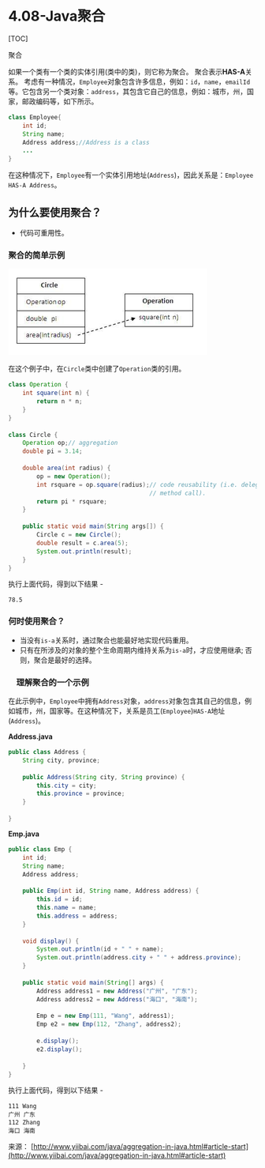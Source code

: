 # 4.08-Java聚合

[TOC]

聚合

如果一个类有一个类的实体引用(类中的类)，则它称为聚合。 聚合表示**HAS-A**关系。
考虑有一种情况，`Employee`对象包含许多信息，例如：`id`，`name`，`emailId`等。它包含另一个类对象：`address`，其包含它自己的信息，例如：城市，州，国家，邮政编码等，如下所示。

```java
class Employee{  
    int id;  
    String name;  
    Address address;//Address is a class  
    ...  
}

```

在这种情况下，`Employee`有一个实体引用地址(`Address`)，因此关系是：`Employee HAS-A Address`。

## 为什么要使用聚合？

- 代码可重用性。

### 聚合的简单示例

![img](images/965100309_75158.jpg)

在这个例子中，在`Circle`类中创建了`Operation`类的引用。

```java
class Operation {
    int square(int n) {
        return n * n;
    }
}

class Circle {
    Operation op;// aggregation
    double pi = 3.14;

    double area(int radius) {
        op = new Operation();
        int rsquare = op.square(radius);// code reusability (i.e. delegates the
                                        // method call).
        return pi * rsquare;
    }

    public static void main(String args[]) {
        Circle c = new Circle();
        double result = c.area(5);
        System.out.println(result);
    }
}

```

执行上面代码，得到以下结果 -

```
78.5

```

### 何时使用聚合？

- 当没有`is-a`关系时，通过聚合也能最好地实现代码重用。
- 只有在所涉及的对象的整个生命周期内维持关系为`is-a`时，才应使用继承; 否则，聚合是最好的选择。

### 　理解聚合的一个示例

在此示例中，`Employee`中拥有`Address`对象，`address`对象包含其自己的信息，例如城市，州，国家等。在这种情况下，关系是员工(`Employee`)`HAS-A`地址(`Address`)。

**Address.java**

```java
public class Address {
    String city, province;

    public Address(String city, String province) {
        this.city = city;
        this.province = province;
    }

}

```

**Emp.java**

```java
public class Emp {
    int id;
    String name;
    Address address;

    public Emp(int id, String name, Address address) {
        this.id = id;
        this.name = name;
        this.address = address;
    }

    void display() {
        System.out.println(id + " " + name);
        System.out.println(address.city + " " + address.province);
    }

    public static void main(String[] args) {
        Address address1 = new Address("广州", "广东");
        Address address2 = new Address("海口", "海南");

        Emp e = new Emp(111, "Wang", address1);
        Emp e2 = new Emp(112, "Zhang", address2);

        e.display();
        e2.display();

    }
}

```

执行上面代码，得到以下结果 -

```
111 Wang
广州 广东
112 Zhang
海口 海南
```

来源： [http://www.yiibai.com/java/aggregation-in-java.html#article-start](http://www.yiibai.com/java/aggregation-in-java.html#article-start)